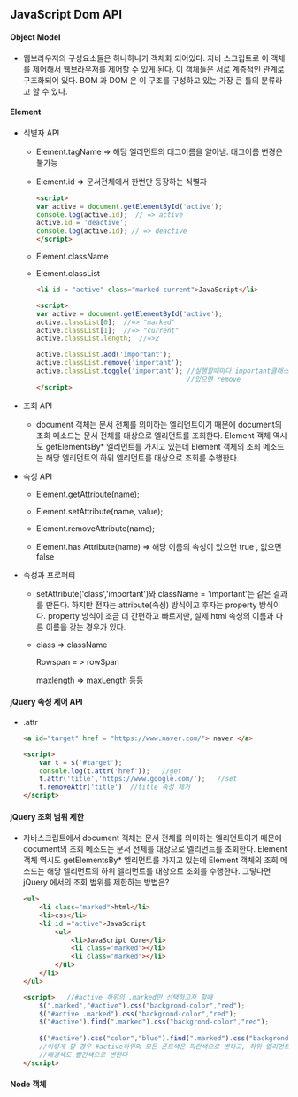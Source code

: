 ## JavaScript Dom API

#### Object Model

- 웹브라우저의 구성요소들은 하나하나가 객체화 되어있다. 자바 스크립트로 이 객체를 제어해서 웹브라우저를 제어할 수 있게 된다. 이 객체들은 서로 계층적인 관계로 구조화되어 있다. BOM 과 DOM 은 이 구조를 구성하고 있는 가장 큰 틀의 분류라고 할 수 있다.

   

#### Element 

- 식별자 API

  - Element.tagName  => 해당 엘리먼트의 태그이름을 알아냄. 태그이름 변경은 불가능

  - Element.id => 문서전체에서 한번만 등장하는 식별자

    ~~~html
    <script>
    var active = document.getElementById('active');
    console.log(active.id);  // => active
    active.id = 'deactive';
    console.log(active.id); // => deactive
    </script>
    ~~~

  - Element.className

  - Element.classList

    ~~~html
    <li id = "active" class="marked current">JavaScript</li>
    
    <script>
    var active = document.getElementById('active');
    active.classList[0];  //=> "marked"
    active.classList[1];  //=> "current"
    active.classList.length;  //=>2
    
    active.classList.add('important');
    active.classList.remove('important');
    active.classList.toggle('important'); //실행할때마다 important클래스가 없으면 add, 
                                          //있으면 remove
    </script>
    ~~~




- 조회 API

  - document 객체는 문서 전체를 의미하는 엘리먼트이기 때문에 document의 조회 메소드는 문서 전체를 대상으로 엘리먼트를 조회한다. Element 객체 역시도 getElementsBy* 엘리먼트를 가지고 있는데 Element 객체의 조회 메소드는 해당 엘리먼트의 하위 엘리먼트를 대상으로 조회를 수행한다.



- 속성 API

  - Element.getAttribute(name);

  - Element.setAttribute(name, value);

  - Element.removeAttribute(name);

  - Element.has Attribute(name)     => 해당 이름의 속성이  있으면 true , 없으면 false

    

- 속성과 프로퍼티

  - setAttribute('class','important')와 className = 'important'는 같은 결과를 만든다. 하지만 전자는 attribute(속성) 방식이고 후자는 property 방식이다.  property 방식이 조금 더 간편하고 빠르지만, 실제 html 속성의 이름과 다른 이름을 갖는 경우가 있다.

  - class => className

    Rowspan = > rowSpan

    maxlength => maxLength 등등



#### jQuery 속성 제어 API

- .attr

  ~~~html
  <a id="target" href = "https://www.naver.com/"> naver </a>
  
  <script>
      var t = $('#target');
      console.log(t.attr('href'));   //get
      t.attr('title','https://www.google.com/');   //set
      t.removeAttr('title')  //title 속성 제거
  </script>
  ~~~

  

#### jQuery 조회 범위 제한

- 자바스크립트에서 document 객체는 문서 전체를 의미하는 엘리먼트이기 때문에 document의 조회 메소드는 문서 전체를 대상으로 엘리먼트를 조회한다. Element 객체 역시도 getElementsBy* 엘리먼트를 가지고 있는데 Element 객체의 조회 메소드는 해당 엘리먼트의 하위 엘리먼트를 대상으로 조회를 수행한다.  그렇다면 jQuery 에서의 조회 범위를 제한하는 방법은?

  ~~~html
  <ul>
      <li class="marked">html</li>
      <li>css</li>
      <li id ="active">JavaScript
          <ul>
              <li>JavaScript Core</li>
              <li class="marked"></li>
              <li class="marked"></li>
          </ul>
      </li>   
  </ul>
  
  <script>   //#active 하위의 .marked만 선택하고자 할때 
      $(".marked","#active").css("backgrond-color","red");
      $("#active .marked").css("backgrond-color","red");
      $("#active").find(".marked").css("backgrond-color","red");
      
      $("#active").css("color","blue").find(".marked").css("backgrond-color","red");
      //이렇게 할 경우 #active하위의 모든 폰트색은 파란색으로 변하고, 하위 엘리먼트 중 .marked는 
      //배경색도 빨간색으로 변한다
  </script>
  ~~~

  

#### Node 객체

